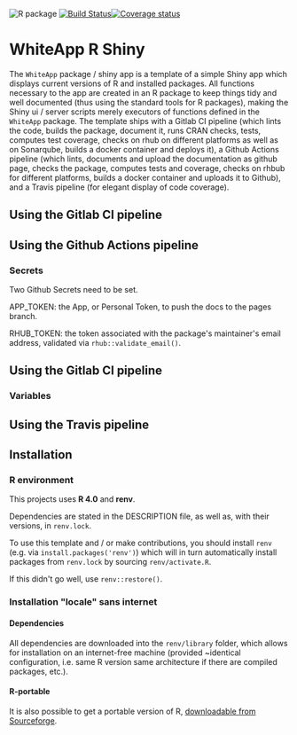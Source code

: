 ![R package](https://github.com/adimajo/whiteapp_shiny/workflows/R%20package/badge.svg)
[![Build Status](https://app.travis-ci.com/adimajo/whiteapp_shiny.svg?token=opB6ydhp1rfhZkQiU4AY&branch=master)](https://app.travis-ci.com/adimajo/whiteapp_shiny)[![Coverage status](https://codecov.io/gh/adimajo/whiteapp_shiny/branch/master/graph/badge.svg)](https://codecov.io/github/adimajo/whiteapp_shiny?branch=master)

# WhiteApp R Shiny

The `WhiteApp` package / shiny app is a template of a simple Shiny app which displays current versions of R and installed packages. All functions necessary to the app are created in an R package to keep things tidy and well documented (thus using the standard tools for R packages), making the Shiny ui / server scripts merely executors of functions defined in the `WhiteApp` package. The template ships with a Gitlab CI pipeline (which lints the code, builds the package, document it, runs CRAN checks, tests, computes test coverage, checks on rhub on different platforms as well as on Sonarqube, builds a docker container and deploys it), a Github Actions pipeline (which lints, documents and upload the documentation as github page, checks the package, computes tests and coverage, checks on rhbub for different platforms, builds a docker container and uploads it to Github), and a Travis pipeline (for elegant display of code coverage). 

## Using the Gitlab CI pipeline

## Using the Github Actions pipeline

### Secrets

Two Github Secrets need to be set.

APP_TOKEN: the App, or Personal Token, to push the docs to the pages branch.

RHUB_TOKEN: the token associated with the package's maintainer's email address, validated via `rhub::validate_email()`.

## Using the Gitlab CI pipeline

### Variables

## Using the Travis pipeline


## Installation

### R environment

This projects uses **R 4.0** and **renv**.

Dependencies are stated in the DESCRIPTION file, as well as, with their versions, in `renv.lock`.

To use this template and / or make contributions, you should install `renv` (e.g. via `install.packages('renv')`) which will in turn automatically install packages from `renv.lock` by sourcing `renv/activate.R`.

If this didn't go well, use `renv::restore()`.

### Installation "locale" sans internet

#### Dependencies

All dependencies are downloaded into the `renv/library` folder, which allows for installation on an internet-free machine (provided ~identical configuration, i.e. same R version same architecture if there are compiled packages, etc.).

#### R-portable

It is also possible to get a portable version of R, [downloadable from Sourceforge](https://sourceforge.net/projects/rportable/).
